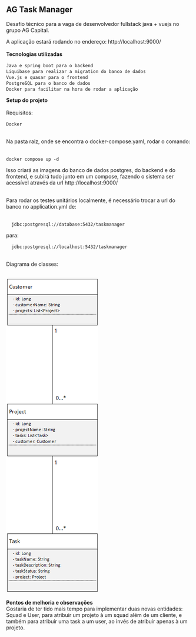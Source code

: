 ## AG Task Manager
Desafio técnico para a vaga de desenvolvedor fullstack java + vuejs no grupo AG Capital.

A aplicação estará rodando no endereço: http://localhost:9000/
<br>
<br>
**Tecnologias utilizadas**
<br>

    Java e spring boot para o backend
    Liquibase para realizar a migration do banco de dados
    Vue.js e quasar para o frontend
    PostgreSQL para o banco de dados
    Docker para facilitar na hora de rodar a aplicação

**Setup do projeto**
<br>
<br>
Requisitos:

    Docker
<br>
Na pasta raiz, onde se encontra o docker-compose.yaml, rodar o comando:
<br>
<br>

    docker compose up -d
    
Isso criará as imagens do banco de dados postgres, do backend e do frontend, e subirá tudo junto em um compose, fazendo o sistema ser acessível através da url http://localhost:9000/
    
  
<br>
Para rodar os testes unitários localmente, é necessário trocar a url do banco no application.yml de:
<br>
<br>

      jdbc:postgresql://database:5432/taskmanager
para:

      jdbc:postgresql://localhost:5432/taskmanager
    
<br>
Diagrama de classes:
<br>
<br>

![Diagrama de Classes](assets/diagrama_de_classe.png)
<br>
<br>
**Pontos de melhoria e observações**
<br>
Gostaria de ter tido mais tempo para implementar duas novas entidades: Squad e User, para atribuir um projeto à um squad além de um cliente, e também para atribuir uma task a um user, ao invés de atribuir apenas à um projeto.
